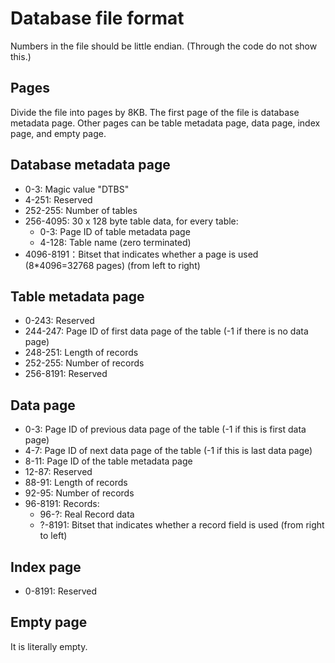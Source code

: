 # Database file format

Numbers in the file should be little endian. (Through the code do not show this.)

## Pages

Divide the file into pages by 8KB. The first page of the file is database metadata page. Other pages can be table metadata page, data page, index page, and empty page.

## Database metadata page

- 0-3: Magic value "DTBS"
- 4-251: Reserved
- 252-255: Number of tables
- 256-4095: 30 x 128 byte table data, for every table:
	- 0-3: Page ID of table metadata page
	- 4-128: Table name (zero terminated)
- 4096-8191：Bitset that indicates whether a page is used (8*4096=32768 pages) (from left to right)

## Table metadata page

- 0-243: Reserved
- 244-247: Page ID of first data page of the table (-1 if there is no data page)
- 248-251: Length of records
- 252-255: Number of records
- 256-8191: Reserved

## Data page

- 0-3: Page ID of previous data page of the table (-1 if this is first data page)
- 4-7: Page ID of next data page of the table (-1 if this is last data page)
- 8-11: Page ID of the table metadata page
- 12-87: Reserved
- 88-91: Length of records
- 92-95: Number of records
- 96-8191: Records:
	- 96-?: Real Record data
	- ?-8191: Bitset that indicates whether a record field is used (from right to left)

## Index page

- 0-8191: Reserved

## Empty page

It is literally empty.
